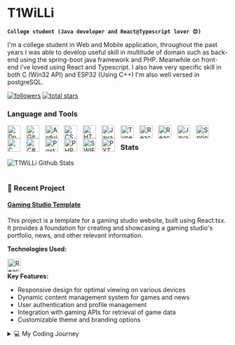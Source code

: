 # T1WiLLi

**`College student (Java developer and React@Typescript lover 😍)`**

I'm a college student in Web and Mobile application, throughout the past years
I was able to develop useful skill in multitude of domain such as back-end using
the spring-boot java framework and PHP. Meanwhile on front-end i've loved using React and Typescript.
I also have very specific skill in both C (Win32 API) and ESP32 (Using C++)
I'm also well versed in postgreSQL.

<p align="left">
      <a href="https://github.com/T1WiLLi?tab=followers">
         <img alt="followers" title="Follow me on Github" src="https://custom-icon-badges.demolab.com/github/followers/T1WiLLi?color=236ad3&labelColor=1155ba&style=for-the-badge&logo=person-add&label=Follow&logoColor=white"/></a>
      <a href="https://github.com/T1WiLLi?tab=repositories&sort=stargazers">
         <img alt="total stars" title="Total stars on GitHub" src="https://custom-icon-badges.demolab.com/github/stars/T1WiLLi?color=55960c&style=for-the-badge&labelColor=488207&logo=star"/></a>
</p>

### Language and Tools

<img src="https://cdn.jsdelivr.net/gh/devicons/devicon@latest/icons/docker/docker-original.svg" alt="Docker" align="left" width="30px" style="padding-right:10px;"/>

<img src="https://cdn.jsdelivr.net/gh/devicons/devicon@latest/icons/git/git-original.svg" alt="Git" align="left" width="30px" style="padding-right:10px;"/>

<img src="https://cdn.jsdelivr.net/gh/devicons/devicon@latest/icons/arduino/arduino-original.svg" alt="Arduino" align="left" width="30px" style="padding-right:10px;"/>

<img src="https://cdn.jsdelivr.net/gh/devicons/devicon@latest/icons/css3/css3-original.svg" alt="CSS3" align="left" width="30px" style="padding-right:10px;"/>

<img src="https://cdn.jsdelivr.net/gh/devicons/devicon@latest/icons/html5/html5-original.svg" alt="HTML5" align="left" width="30px" style="padding-right:10px;"/>

<img src="https://cdn.jsdelivr.net/gh/devicons/devicon@latest/icons/javascript/javascript-original.svg" alt="JavaScript" align="left" width="30px" style="padding-right:10px;"/>

<img src="https://cdn.jsdelivr.net/gh/devicons/devicon@latest/icons/typescript/typescript-original.svg" alt="Typescript" align="left" width="30px" style="padding-right:10px;"/>

<img src="https://cdn.jsdelivr.net/gh/devicons/devicon@latest/icons/react/react-original.svg" alt="React" align="left" width="30px" style="padding-right:10px;"/>

<img src="https://cdn.jsdelivr.net/gh/devicons/devicon@latest/icons/reactbootstrap/reactbootstrap-original.svg" alt="React Bootstrap" align="left" width="30px" style="padding-right:10px;"/>

<img src="https://cdn.jsdelivr.net/gh/devicons/devicon@latest/icons/java/java-original.svg" alt="Java" align="left" width="30px" style="padding-right:10px;"/>

<img src="https://cdn.jsdelivr.net/gh/devicons/devicon@latest/icons/spring/spring-original.svg" alt="Spring" align="left" width="30px" style="padding-right:10px;"/>

<img src="https://cdn.jsdelivr.net/gh/devicons/devicon@latest/icons/c/c-original.svg" alt="C" align="left" width="30px" style="padding-right:10px;"/>

<img src="https://cdn.jsdelivr.net/gh/devicons/devicon@latest/icons/csharp/csharp-original.svg" alt="C#" align="left" width="30px" style="padding-right:10px;"/>

<img src="https://cdn.jsdelivr.net/gh/devicons/devicon@latest/icons/postgresql/postgresql-original.svg" alt="PostgreSQL" align="left" width="30px" style="padding-right:10px;"/>

<img src="https://cdn.jsdelivr.net/gh/devicons/devicon@latest/icons/php/php-original.svg" alt="PHP" align="left" width="30px" style="padding-right:10px;"/>

<img src="https://cdn.jsdelivr.net/gh/devicons/devicon@latest/icons/swift/swift-original.svg" alt="SWIFT" align="left" width="30px" style="padding-right:10px;"/>

<img src="https://cdn.jsdelivr.net/gh/devicons/devicon@latest/icons/python/python-original.svg" alt="PYTHON" align="left" width="30px" style="padding-right:10px;"/>
<br>


### Stats

![T1WiLLi Github Stats](https://github-readme-stats.vercel.app/api?username=T1WiLLi&show_icons=true&theme=gruvbox)

#
          
### 📗 Recent Project

#### [Gaming Studio Template](https://github.com/T1WiLLi/TP2)

This project is a template for a gaming studio website, built using React.tsx. It provides a foundation for creating and showcasing a gaming studio's portfolio, news, and other relevant information.

**Technologies Used:**

<img src="https://cdn.jsdelivr.net/gh/devicons/devicon/icons/react/react-original.svg" alt="React" align="left" width="30px" style="padding-right:10px;"/>
<br>

**Key Features:**

- Responsive design for optimal viewing on various devices
- Dynamic content management system for games and news
- User authentication and profile management
- Integration with gaming APIs for retrieval of game data
- Customizable theme and branding options          
                                                     

</details><details>
<summary>💻 My Coding Journey</summary>
<br>

Hello there! I'm a 19-year-old aspiring developer from Canada, currently in my second year of college, where I'm studying web development and mobile technologies. However, my curiosity has led me to explore beyond the curriculum, and I'm on an exciting path to becoming a skilled back-end developer with Spring Boot or even a versatile full-stack developer.

Throughout my journey, I've had the opportunity to work on various projects, ranging from simple web applications to complex systems. Each project has been a valuable learning experience, helping me develop not only my technical skills but also my problem-solving abilities and attention to detail.

I'm passionate about creating efficient, scalable, and user-friendly solutions. Whether it's building RESTful APIs, implementing secure authentication mechanisms, or optimizing database performance, I'm always eager to learn and apply the latest industry practices.

While my primary focus has been on back-end development, I haven't shied away from exploring front-end technologies as well. I believe that a deep understanding of both sides of the development process is essential for creating seamless and cohesive applications.

Looking ahead, I'm excited to continue expanding my skillset and tackling new challenges. The world of technology is ever-evolving, and I'm committed to staying up-to-date with the latest trends and best practices. Who knows where this journey will lead me? Maybe I'll become a full-stack rockstar or delve deeper into a specialized domain – the possibilities are endless!

If you're interested in collaborating or have any questions, feel free to reach out. I'm always eager to connect with fellow developers and explore new opportunities.

Happy coding!

</details>
